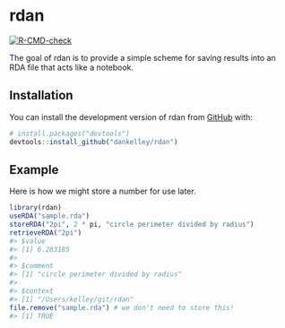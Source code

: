 
<!-- README.md is generated from README.Rmd. Please edit that file -->

# rdan

<!-- badges: start -->

[![R-CMD-check](https://github.com/dankelley/rdan/actions/workflows/R-CMD-check.yaml/badge.svg)](https://github.com/dankelley/rdan/actions/workflows/R-CMD-check.yaml)
<!-- badges: end -->

The goal of rdan is to provide a simple scheme for saving results into
an RDA file that acts like a notebook.

## Installation

You can install the development version of rdan from
[GitHub](https://github.com/) with:

``` r
# install.packages("devtools")
devtools::install_github("dankelley/rdan")
```

## Example

Here is how we might store a number for use later.

``` r
library(rdan)
useRDA("sample.rda")
storeRDA("2pi", 2 * pi, "circle perimeter divided by radius")
retrieveRDA("2pi")
#> $value
#> [1] 6.283185
#> 
#> $comment
#> [1] "circle perimeter divided by radius"
#> 
#> $context
#> [1] "/Users/kelley/git/rdan"
file.remove("sample.rda") # we don't need to store this!
#> [1] TRUE
```
